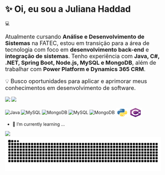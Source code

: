<h1>✨ Oi, eu sou a Juliana Haddad</h1>💻

<p style="font-size:18px">
Atualmente cursando <strong>Análise e Desenvolvimento de Sistemas</strong> na FATEC, estou em transição para a área de tecnologia com foco em <strong>desenvolvimento back-end</strong> e <strong>integração de sistemas</strong>. Tenho experiência com <strong>Java, C#, .NET, Spring Boot, Node.js, MySQL e MongoDB</strong>, além de trabalhar com <strong>Power Platform e Dynamics 365 CRM</strong>.
</p>

<p style="font-size:18px">
💡 Busco oportunidades para aplicar e aprimorar meus conhecimentos em desenvolvimento de software.
</p>


<div>
  <img height ="180em" src= "https://github-readme-stats.vercel.app/api?username=julianahaddad&show_icons=true&theme=dracula&include_all_commits=true&count_private=true"/>
  <img height ="180em" src= "https://github-readme-stats.vercel.app/api/top-langs/?username=julianahaddad&layout=compact&langs_count=16&theme=dracula"/>
</div>

<div style="display: inline_block"><br>
  <img align="center" alt="Java" height="40" width="60" src="https://cdn.jsdelivr.net/gh/devicons/devicon@latest/icons/java/java-original.svg">
  <img align="center" alt="MySQL" height="70" width="70" src="https://cdn.jsdelivr.net/gh/devicons/devicon@latest/icons/mysql/mysql-original-wordmark.svg">
  <img align="center" alt="MongoDB" height="100" width="45" src="https://cdn.jsdelivr.net/gh/devicons/devicon@latest/icons/mongodb/mongodb-original-wordmark.svg">
  <img align="center" alt="MySQL" height="40" width="50" src="https://cdn.jsdelivr.net/gh/devicons/devicon@latest/icons/mysql/mysql-original.svg">
  <img align="center" alt="MongoDB" height="50" width="50" src="https://cdn.jsdelivr.net/gh/devicons/devicon@latest/icons/mongodb/mongodb-original.svg">
  <img align="center" alt="Rafa-Python" height="30" width="40" src="https://raw.githubusercontent.com/devicons/devicon/master/icons/python/python-original.svg">
  <img align="center" alt="Rafa-Csharp" height="30" width="40" src="https://raw.githubusercontent.com/devicons/devicon/master/icons/csharp/csharp-original.svg">
</div>

- 🌱 I’m currently learning ...



<div> 
  <a href="https://www.linkedin.com/in/haddadj/" target="_blank"><img src="https://img.shields.io/badge/-LinkedIn-%230077B5?style=for-the-badge&logo=linkedin&logoColor=white" target="_blank"></a> 
</div>

<picture>
<img alt="github contribution grid snake animation" src="https://raw.githubusercontent.com/julianahaddad/julianahaddad/output/github-contribution-grid-snake.svg">
</picture>
